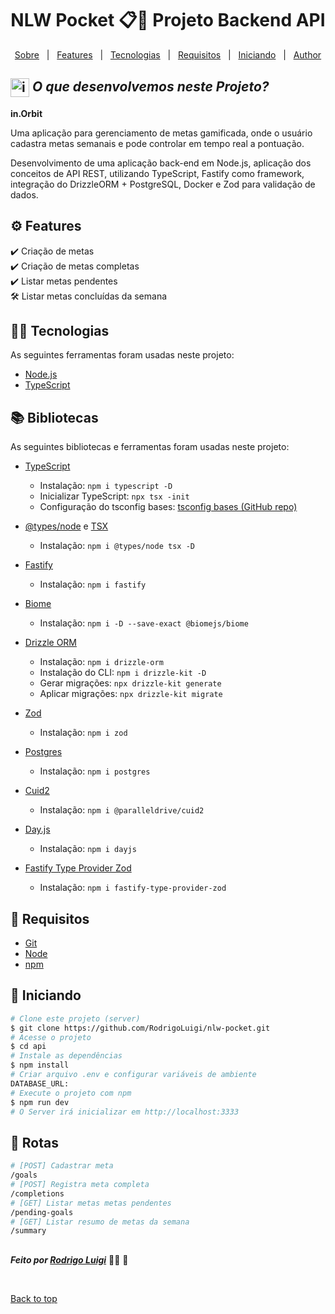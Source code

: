 # <h1 id="top" align="center">NLW Pocket 📋📆 Projeto Backend API </h1>

<p align="center">
  <a href="#sobre">Sobre</a> &#xa0; | &#xa0; 
  <a href="#-features">Features</a> &#xa0; | &#xa0;
  <a href="#-tecnologias">Tecnologias</a> &#xa0; | &#xa0;
  <a href="#-requisitos">Requisitos</a> &#xa0; | &#xa0;
  <a href="#checkered_flag-iniciando">Iniciando</a> &#xa0; | &#xa0;
  <a href="https://github.com/RodrigoLuigi" target="_blank">Author</a>
</p>

## <img id="sobre" src="https://imgur.com/VhTBbHg.png" alt="imagem de um notebook" align="center" width="30px"> _**O que desenvolvemos neste Projeto?**_

**in.Orbit**

Uma aplicação para gerenciamento de metas gamificada, onde o usuário cadastra metas semanais e pode controlar em tempo real a pontuação.

Desenvolvimento de uma aplicação back-end em Node.js, aplicação dos conceitos de API REST, utilizando TypeScript, Fastify como framework, integração do DrizzleORM + PostgreSQL, Docker e Zod para validação de dados.

## ⚙️ Features ##

:heavy_check_mark: Criação de metas\
:heavy_check_mark: Criação de metas completas\
:heavy_check_mark: Listar metas pendentes\
:hammer_and_wrench: Listar metas concluídas da semana

## 👨‍💻 Tecnologias ##

As seguintes ferramentas foram usadas neste projeto:

- [Node.js](https://nodejs.org/en/)
- [TypeScript](https://www.typescriptlang.org/)

## 📚️ Bibliotecas ##

As seguintes bibliotecas e ferramentas foram usadas neste projeto:

- [TypeScript](https://www.typescriptlang.org/)
  - Instalação: `npm i typescript -D`
  - Inicializar TypeScript: `npx tsx -init`
  - Configuração do tsconfig bases: [tsconfig bases (GitHub repo)](https://github.com/tsconfig/bases)

- [@types/node](https://www.npmjs.com/package/@types/node) e [TSX](https://www.npmjs.com/package/tsx)
  - Instalação: `npm i @types/node tsx -D`

- [Fastify](https://www.fastify.io/)
  - Instalação: `npm i fastify`

- [Biome](https://biomejs.dev/)
  - Instalação: `npm i -D --save-exact @biomejs/biome`

- [Drizzle ORM](https://orm.drizzle.team/)
  - Instalação: `npm i drizzle-orm`
  - Instalação do CLI: `npm i drizzle-kit -D`
  - Gerar migrações: `npx drizzle-kit generate`
  - Aplicar migrações: `npx drizzle-kit migrate`

- [Zod](https://www.npmjs.com/package/zod)
  - Instalação: `npm i zod`

- [Postgres](https://www.npmjs.com/package/postgres)
  - Instalação: `npm i postgres`

- [Cuid2](https://www.npmjs.com/package/@paralleldrive/cuid2)
  - Instalação: `npm i @paralleldrive/cuid2`

- [Day.js](https://day.js.org/)
  - Instalação: `npm i dayjs`

- [Fastify Type Provider Zod](https://www.npmjs.com/package/fastify-type-provider-zod)
  - Instalação: `npm i fastify-type-provider-zod`

## 📝 Requisitos ##

- [Git](https://git-scm.com) 
- [Node](https://nodejs.org/en/)
- [npm](https://www.npmjs.com/)

## :checkered_flag: Iniciando ##

```bash
# Clone este projeto (server)
$ git clone https://github.com/RodrigoLuigi/nlw-pocket.git
# Acesse o projeto
$ cd api
# Instale as dependências
$ npm install
# Criar arquivo .env e configurar variáveis de ambiente
DATABASE_URL:
# Execute o projeto com npm
$ npm run dev
# O Server irá inicializar em http://localhost:3333
```

## 🔗 Rotas ##

```bash
# [POST] Cadastrar meta
/goals
# [POST] Registra meta completa
/completions
# [GET] Listar metas metas pendentes
/pending-goals
# [GET] Listar resumo de metas da semana
/summary

```

##
_**Feito por <a href="https://github.com/RodrigoLuigi" target="_blank">Rodrigo Luigi</a>**_  👨‍🚀 :rocket:

&#xa0;

<a href="#top">Back to top</a>